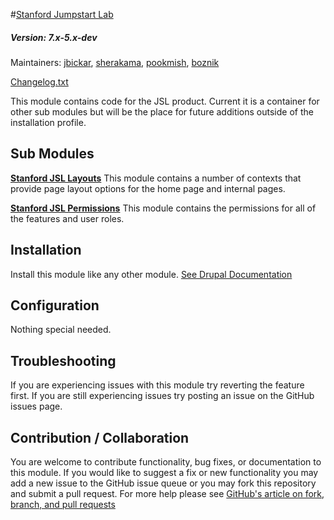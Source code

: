 #[Stanford Jumpstart Lab](https://github.com/SU-SWS/stanford_jumpstart_lab)
##### Version: 7.x-5.x-dev

Maintainers: [jbickar](https://github.com/jbickar), [sherakama](https://github.com/sherakama), [pookmish](https://github.com/pookmish), [boznik](https://github.com/boznik) 

[Changelog.txt](CHANGELOG.txt)

This module contains code for the JSL product. Current it is a container for other sub modules but will be the place for future additions outside of the installation profile.


Sub Modules
---

**[Stanford JSL Layouts](modules/stanford_jsl_layouts)**
This module contains a number of contexts that provide page layout options for the home page and internal pages.

**[Stanford JSL Permissions](modules/stanford_jumpstart_lab_permissions)**
This module contains the permissions for all of the features and user roles.

Installation
---

Install this module like any other module. [See Drupal Documentation](https://drupal.org/documentation/install/modules-themes/modules-7)

Configuration
---

Nothing special needed.

Troubleshooting
---

If you are experiencing issues with this module try reverting the feature first. If you are still experiencing issues try posting an issue on the GitHub issues page.

Contribution / Collaboration
---

You are welcome to contribute functionality, bug fixes, or documentation to this module. If you would like to suggest a fix or new functionality you may add a new issue to the GitHub issue queue or you may fork this repository and submit a pull request. For more help please see [GitHub's article on fork, branch, and pull requests](https://help.github.com/articles/using-pull-requests)

